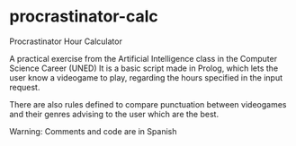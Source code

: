 # procrastinator-calc
Procrastinator Hour Calculator

A practical exercise from the Artificial Intelligence class in the Computer Science Career (UNED)
It is a basic script made in Prolog, which lets the user know a videogame to play, regarding the hours specified in the input request.

There are also rules defined to compare punctuation between videogames and their genres advising to the user which are the best.

Warning: Comments and code are in Spanish
